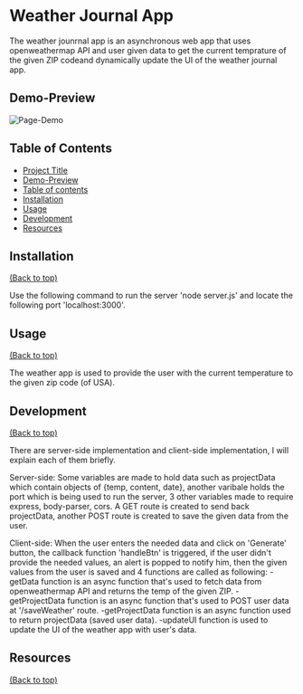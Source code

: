 # Weather Journal App
	
The weather jounrnal app is an asynchronous web app that uses openweathermap API and user given data to get the current temprature of 
the given ZIP codeand dynamically update the UI of the weather journal app.
 
## Demo-Preview
![Page-Demo](https://imgur.com/a/6jOzpFA)

## Table of Contents

- [Project Title](#project-title)
- [Demo-Preview](#demo-preview)
- [Table of contents](#table-of-contents)
- [Installation](#installation)
- [Usage](#usage)
- [Development](#development)
- [Resources](#resources)

## Installation
[(Back to top)](#table-of-contents)

Use the following command to run the server 'node server.js' and locate the following port 'localhost:3000'.

## Usage
[(Back to top)](#table-of-contents)

The weather app is used to provide the user with the current temperature to the given zip code (of USA).

## Development
[(Back to top)](#table-of-contents)

There are server-side implementation and client-side implementation, I will explain each of them briefly.

Server-side:
Some variables are made to hold data such as projectData which contain objects of {temp, content, date}, another varibale holds the port
which is being used to run the server, 3 other variables made to require express, body-parser, cors. A GET route is created to send back
projectData, another POST route is created to save the given data from the user.

Client-side:
When the user enters the needed data and click on 'Generate' button, the callback function 'handleBtn' is triggered, if the user didn't provide
the needed values, an alert is popped to notify him, then the given values from the user is saved and 4 functions are called as following:
-getData function is an async function that's used to fetch data from openweathermap API and returns the temp of the given ZIP.
-getProjectData function is an async function that's used to POST user data at '/saveWeather' route.
-getProjectData function is an async function used to return projectData (saved user data).
-updateUI function is used to update the UI of the weather app with user's data. 


## Resources
[(Back to top)](#table-of-contents)
